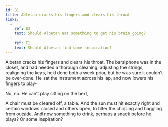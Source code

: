 ```yaml
---
id: B1
title: Abletan cracks his fingers and clears his throat
links:
  -
    ref: B3
    text: Should Albetan eat something to get his brain going?
  -
    ref: C1
    text: Should Albetan find some inspiration?
---
```

Albetan cracks his fingers and clears his throat. The barsiphone was in the closet, and had needed a thorough cleaning; adjusting the strings, realigning the keys, he’d done both a week prior, but he was sure it couldn’t be over-done. He sat the instrument across his lap, and now lowers his fingers to play-

No, no. He can’t play sitting on the bed,

A chair must be cleared off, a table. And the sun must hit exactly right and certain windows closed and others open, to filter the chirping and haggling from outside. And now something to drink, perhaps a snack before he plays? Or some inspiration?

